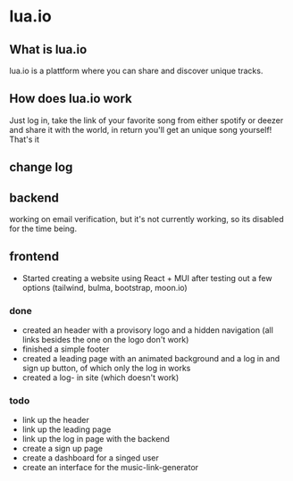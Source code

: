 # lua.io

## What is lua.io
lua.io is a plattform where you can share and discover unique tracks.

## How does lua.io work
Just log in, take the link of your favorite song from either spotify or deezer and share it with the world, in return you'll get an unique song yourself! That's it

## change log
## backend
working on email verification, but it's not currently working, so its disabled for the time being.

## frontend
- Started creating a website using React + MUI after testing out a few options (tailwind, bulma, bootstrap, moon.io)

### done
- created an header with a provisory logo and a hidden navigation (all links besides the one on the logo don't work)
- finished a simple footer
- created a leading page with an animated background and a log in and sign up button, of which only the log in works
- created a log- in site (which doesn't work)
  
### todo
- link up the header
- link up the leading page
- link up the log in page with the backend
- create a sign up page
- create a dashboard for a singed user
- create an interface for the music-link-generator